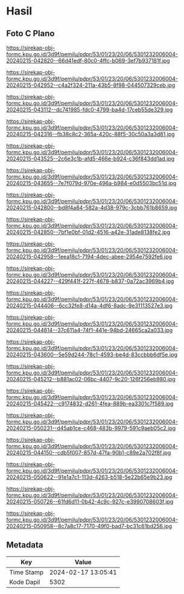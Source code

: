 # Hasil

## Foto C Plano

https://sirekap-obj-formc.kpu.go.id/3d9f/pemilu/pdpr/53/01/23/20/06/5301232006004-20240215-042820--66d41edf-80c0-4ffc-b069-3ef7b937181f.jpg

https://sirekap-obj-formc.kpu.go.id/3d9f/pemilu/pdpr/53/01/23/20/06/5301232006004-20240215-042952--c4a2f324-211a-43b5-8f98-044507329ceb.jpg

https://sirekap-obj-formc.kpu.go.id/3d9f/pemilu/pdpr/53/01/23/20/06/5301232006004-20240215-043112--dc741985-fdc0-4799-ba4d-17ceb55de329.jpg

https://sirekap-obj-formc.kpu.go.id/3d9f/pemilu/pdpr/53/01/23/20/06/5301232006004-20240215-042316--fb38c8c2-365a-420c-88f5-30c50a3a3d81.jpg

https://sirekap-obj-formc.kpu.go.id/3d9f/pemilu/pdpr/53/01/23/20/06/5301232006004-20240215-043525--2c6e3c1b-afd5-466e-b924-c36f843dd1ad.jpg

https://sirekap-obj-formc.kpu.go.id/3d9f/pemilu/pdpr/53/01/23/20/06/5301232006004-20240215-043655--7e7f079d-970e-496a-b984-e0d5503bc51d.jpg

https://sirekap-obj-formc.kpu.go.id/3d9f/pemilu/pdpr/53/01/23/20/06/5301232006004-20240215-042800--bd8f4a84-582a-4d38-979c-3cbb761b8659.jpg

https://sirekap-obj-formc.kpu.go.id/3d9f/pemilu/pdpr/53/01/23/20/06/5301232006004-20240215-042850--7bf1e0bf-01d2-4516-a42e-31ade8138fe2.jpg

https://sirekap-obj-formc.kpu.go.id/3d9f/pemilu/pdpr/53/01/23/20/06/5301232006004-20240215-042958--1eea18c1-7194-4dec-abee-2954e7592fe6.jpg

https://sirekap-obj-formc.kpu.go.id/3d9f/pemilu/pdpr/53/01/23/20/06/5301232006004-20240215-044227--429f441f-227f-4678-b837-0a72ac3969b4.jpg

https://sirekap-obj-formc.kpu.go.id/3d9f/pemilu/pdpr/53/01/23/20/06/5301232006004-20240215-044406--6cc32fe8-d14a-4df6-8adc-9e31113527e3.jpg

https://sirekap-obj-formc.kpu.go.id/3d9f/pemilu/pdpr/53/01/23/20/06/5301232006004-20240215-044614--37c611a4-74f1-441e-94bd-24665ca2a033.jpg

https://sirekap-obj-formc.kpu.go.id/3d9f/pemilu/pdpr/53/01/23/20/06/5301232006004-20240215-043600--5e59d244-78c1-4593-be4d-83ccbbb6df5e.jpg

https://sirekap-obj-formc.kpu.go.id/3d9f/pemilu/pdpr/53/01/23/20/06/5301232006004-20240215-045212--b881ac02-06bc-4407-9c20-126f256eb980.jpg

https://sirekap-obj-formc.kpu.go.id/3d9f/pemilu/pdpr/53/01/23/20/06/5301232006004-20240215-045422--c9174832-d261-4fea-889b-ea3301c7f589.jpg

https://sirekap-obj-formc.kpu.go.id/3d9f/pemilu/pdpr/53/01/23/20/06/5301232006004-20240215-050231--d45ab1ce-c468-483b-9979-591c9aeb05c2.jpg

https://sirekap-obj-formc.kpu.go.id/3d9f/pemilu/pdpr/53/01/23/20/06/5301232006004-20240215-044150--cdb5f007-857d-47fa-90b1-c89e2a702f8f.jpg

https://sirekap-obj-formc.kpu.go.id/3d9f/pemilu/pdpr/53/01/23/20/06/5301232006004-20240215-050622--91e1a7c1-113d-4263-b518-5e22b65e9b23.jpg

https://sirekap-obj-formc.kpu.go.id/3d9f/pemilu/pdpr/53/01/23/20/06/5301232006004-20240215-050726--61fd6d11-0b42-4c9c-927c-e3990708603f.jpg

https://sirekap-obj-formc.kpu.go.id/3d9f/pemilu/pdpr/53/01/23/20/06/5301232006004-20240215-050958--8c7a8c17-7170-49f0-bad7-bc31c61bd256.jpg


## Metadata

| Key        | Value               |
| ---------- | ------------------- |
| Time Stamp | 2024-02-17 13:05:41 |
| Kode Dapil | 5302                |



